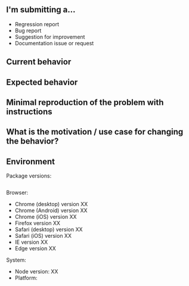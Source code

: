 <!--
  Please help us process GitHub issues faster by providing the following information.
  We might not be able to assist with issues missing important information.
-->

## I'm submitting a...
<!--
  Please submit 
  * Feature requests to our UserVoice Portal at https://goo.gl/HsVr7R
  * Support requests at https://www.telerik.com/account/support-tickets
-->

<!--  Leave one of the following options: -->
* Regression report <!-- A behavior that used to work and stopped working in a new release -->
* Bug report <!-- Please search for a similar issue before submitting -->
* Suggestion for improvement
* Documentation issue or request

## Current behavior
<!-- Describe how the issue manifests. -->

## Expected behavior
<!-- Describe what the desired behavior would be. -->

## Minimal reproduction of the problem with instructions
<!--
For bug reports please provide the *STEPS TO REPRODUCE* and if possible a *MINIMAL DEMO* of the problem. You can use https://plnkr.co or share your project in a public repository.

  1. Find an example in [the documentation](http://www.telerik.com/kendo-angular-ui/components/) that looks similar to your case.
  2. Open it in Plunker by using the **OPEN AS PLUNKER** button.
  3. Modify the plunk, so that the issue is reproducible in it. Try to include the minimum possible amount of code.
  4. Save the plunk by using the blue **Save** button at the top.
  5. Copy the link from the address bar of the browser.
-->

## What is the motivation / use case for changing the behavior?
<!-- Describe the motivation or the concrete use case. -->

## Environment
<!-- Check whether this is still an issue in the most recent package versions -->

Package versions:
<!-- Paste the @progress and @angular dependencies from your package.json file -->
```json

```

Browser:
<!-- Leave only the browsers that you tested with -->
- Chrome (desktop) version XX
- Chrome (Android) version XX
- Chrome (iOS) version XX
- Firefox version XX
- Safari (desktop) version XX
- Safari (iOS) version XX
- IE version XX
- Edge version XX

System:
- Node version: XX  <!-- run "node --version" and "npm --version"-->
- Platform:  <!-- Mac, Linux, Windows -->

<!-- Anything else relevant?  -->
